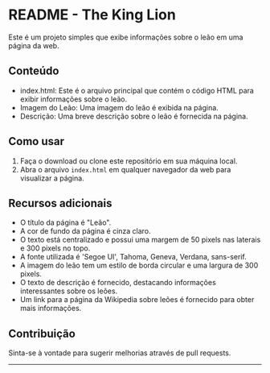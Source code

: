 # README - The King Lion

Este é um projeto simples que exibe informações sobre o leão em uma página da web.

## Conteúdo

- index.html: Este é o arquivo principal que contém o código HTML para exibir informações sobre o leão.
- Imagem do Leão: Uma imagem do leão é exibida na página.
- Descrição: Uma breve descrição sobre o leão é fornecida na página.

## Como usar

1. Faça o download ou clone este repositório em sua máquina local.
2. Abra o arquivo `index.html` em qualquer navegador da web para visualizar a página.

## Recursos adicionais

- O título da página é "Leão".
- A cor de fundo da página é cinza claro.
- O texto está centralizado e possui uma margem de 50 pixels nas laterais e 300 pixels no topo.
- A fonte utilizada é 'Segoe UI', Tahoma, Geneva, Verdana, sans-serif.
- A imagem do leão tem um estilo de borda circular e uma largura de 300 pixels.
- O texto de descrição é fornecido, destacando informações interessantes sobre os leões.
- Um link para a página da Wikipedia sobre leões é fornecido para obter mais informações.

## Contribuição

Sinta-se à vontade para sugerir melhorias através de pull requests.

---
